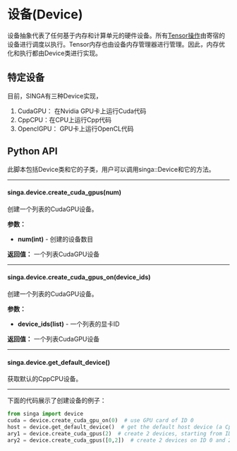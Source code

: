 # 设备(Device)

设备抽象代表了任何基于内存和计算单元的硬件设备。所有[Tensor操作](tensor.html)由寄宿的设备进行调度以执行。Tensor内存也由设备内存管理器进行管理。因此，内存优化和执行都由Device类进行实现。

## 特定设备

目前，SINGA有三种Device实现，

1. CudaGPU： 在Nvidia GPU卡上运行Cuda代码
2. CppCPU：在CPU上运行Cpp代码
3. OpenclGPU： GPU卡上运行OpenCL代码


## Python API

此脚本包括Device类和它的子类，用户可以调用singa::Device和它的方法。

---

#### singa.device.create_cuda_gpus(num)

创建一个列表的CudaGPU设备。

**参数：**
- **num(int)** - 创建的设备数目

**返回值：** 一个列表CudaGPU设备

---

#### singa.device.create_cuda_gpus_on(device_ids)

创建一个列表的CudaGPU设备。

**参数：**
- **device_ids(list)** - 一个列表的显卡ID

**返回值：** 一个列表CudaGPU设备

---

#### singa.device.get_default_device()

获取默认的CppCPU设备。

---

下面的代码展示了创建设备的例子：

``` python
from singa import device
cuda = device.create_cuda_gpu_on(0)  # use GPU card of ID 0
host = device.get_default_device()  # get the default host device (a CppCPU)
ary1 = device.create_cuda_gpus(2)  # create 2 devices, starting from ID 0
ary2 = device.create_cuda_gpus([0,2])  # create 2 devices on ID 0 and 2
```
